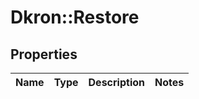 # Dkron::Restore

## Properties
Name | Type | Description | Notes
------------ | ------------- | ------------- | -------------


